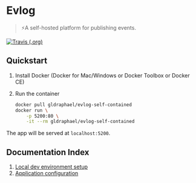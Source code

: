 # Evlog
> ⚡️A self-hosted platform for publishing events.

[![Travis (.org)](https://img.shields.io/travis/gldraphael/evlog.svg?style=popout-square)](https://travis-ci.org/gldraphael/evlog)


## Quickstart

1. Install Docker (Docker for Mac/Windows or Docker Toolbox or Docker CE)
1. Run the container

    ```bash
    docker pull gldraphael/evlog-self-contained
    docker run \
        -p 5200:80 \
        -it --rm gldraphael/evlog-self-contained
    ```

The app will be served at `localhost:5200`.

## Documentation Index

1. [Local dev environment setup](./docs/development)
1. [Application configuration](./docs/configuration)
